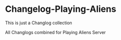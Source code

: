 # Changelog-Playing-Aliens
This is just a Changlog collection

All Changlogs combined for Playing Aliens Server
